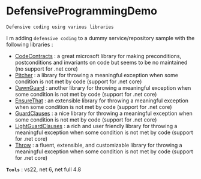 # DefensiveProgrammingDemo
```
Defensive coding using various libraries
```

I m adding `defensive coding` to a dummy service/repository sample with the following libraries :
- [CodeContracts](https://docs.microsoft.com/en-us/dotnet/framework/debug-trace-profile/code-contracts) :
a great microsoft library for making preconditions, postconditions and invariants on code but seems to be no maintained (no support for .net core)
- [Pitcher](https://github.com/akamsteeg/Pitcher) :
a library for throwing a meaningful exception when some condition is not met by code (support for .net core)
- [DawnGuard](https://github.com/safakgur/guard) :
another library for throwing a meaningful exception when some condition is not met by code (support for .net core)
- [EnsureThat](https://github.com/danielwertheim/Ensure.That) :
an extensible library for throwing a meaningful exception when some condition is not met by code (support for .net core)
- [GuardClauses](https://github.com/ardalis/GuardClauses) :
a nice library for throwing a meaningful exception when some condition is not met by code (support for .net core)
- [LightGuardClauses](https://github.com/feO2x/Light.GuardClauses) :
a rich and user friendly library for throwing a meaningful exception when some condition is not met by code (support for .net core)
- [Throw](https://github.com/amantinband/throw) :
a fluent, extensible, and customizable library for throwing a meaningful exception when some condition is not met by code (support for .net core)

**`Tools`** : vs22, net 6, net full 4.8